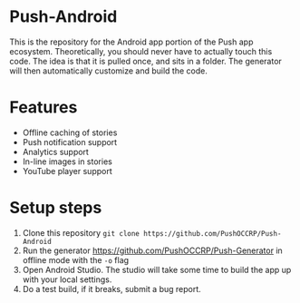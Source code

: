 # Push-Android
This is the repository for the Android app portion of the Push app ecosystem. Theoretically, you should never have to actually touch this code. The idea is that it is pulled once, and sits in a folder. The generator will then automatically customize and build the code.

# Features
- Offline caching of stories
- Push notification support
- Analytics support
- In-line images in stories
- YouTube player support

# Setup steps

1. Clone this repository ```git clone https://github.com/PushOCCRP/Push-Android```
2. Run the generator https://github.com/PushOCCRP/Push-Generator in offline mode with the ```-o``` flag
3. Open Android Studio. The studio will take some time to build the app up with your local settings.
4. Do a test build, if it breaks, submit a bug report.
